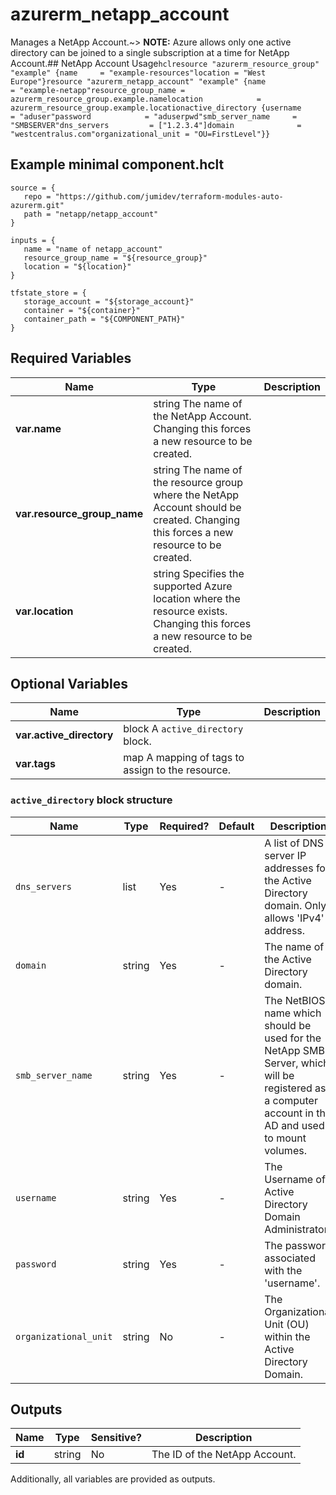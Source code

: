 # azurerm_netapp_account

Manages a NetApp Account.~> **NOTE:** Azure allows only one active directory can be joined to a single subscription at a time for NetApp Account.## NetApp Account Usage```hclresource "azurerm_resource_group" "example" {name     = "example-resources"location = "West Europe"}resource "azurerm_netapp_account" "example" {name                = "example-netapp"resource_group_name = azurerm_resource_group.example.namelocation            = azurerm_resource_group.example.locationactive_directory {username            = "aduser"password            = "aduserpwd"smb_server_name     = "SMBSERVER"dns_servers         = ["1.2.3.4"]domain              = "westcentralus.com"organizational_unit = "OU=FirstLevel"}}```

## Example minimal component.hclt

```hcl
source = {
   repo = "https://github.com/jumidev/terraform-modules-auto-azurerm.git" 
   path = "netapp/netapp_account" 
}

inputs = {
   name = "name of netapp_account" 
   resource_group_name = "${resource_group}" 
   location = "${location}" 
}

tfstate_store = {
   storage_account = "${storage_account}" 
   container = "${container}" 
   container_path = "${COMPONENT_PATH}" 
}

```

## Required Variables

| Name | Type |  Description |
| ---- | --------- |  ----------- |
| **var.name** | string  The name of the NetApp Account. Changing this forces a new resource to be created. | 
| **var.resource_group_name** | string  The name of the resource group where the NetApp Account should be created. Changing this forces a new resource to be created. | 
| **var.location** | string  Specifies the supported Azure location where the resource exists. Changing this forces a new resource to be created. | 

## Optional Variables

| Name | Type |  Description |
| ---- | --------- |  ----------- |
| **var.active_directory** | block  A `active_directory` block. | 
| **var.tags** | map  A mapping of tags to assign to the resource. | 

### `active_directory` block structure

| Name | Type | Required? | Default | Description |
| ---- | ---- | --------- | ------- | ----------- |
| `dns_servers` | list | Yes | - | A list of DNS server IP addresses for the Active Directory domain. Only allows 'IPv4' address. |
| `domain` | string | Yes | - | The name of the Active Directory domain. |
| `smb_server_name` | string | Yes | - | The NetBIOS name which should be used for the NetApp SMB Server, which will be registered as a computer account in the AD and used to mount volumes. |
| `username` | string | Yes | - | The Username of Active Directory Domain Administrator. |
| `password` | string | Yes | - | The password associated with the 'username'. |
| `organizational_unit` | string | No | - | The Organizational Unit (OU) within the Active Directory Domain. |



## Outputs

| Name | Type | Sensitive? | Description |
| ---- | ---- | --------- | --------- |
| **id** | string | No  | The ID of the NetApp Account. | 

Additionally, all variables are provided as outputs.
